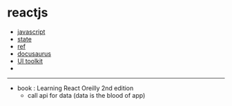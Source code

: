 # reactjs

- [javascript](javascript)
- [state](state)
- [ref](ref)
- [docusaurus](docusaurus)
- [UI toolkit](UI-toolkit)
- 

---

- book : Learning React Oreilly 2nd edition
     - call api for data (data is the blood of app)
